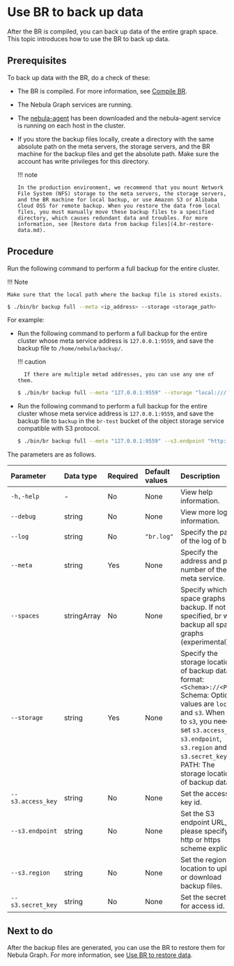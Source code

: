 # Use BR to back up data

After the BR is compiled, you can back up data of the entire graph space. This topic introduces how to use the BR to back up data.

## Prerequisites

To back up data with the BR, do a check of these:

- The BR is compiled. For more information, see [Compile BR](2.compile-br.md).

- The Nebula Graph services are running.

- The [nebula-agent](https://github.com/vesoft-inc/nebula-agent) has been downloaded and the nebula-agent service is running on each host in the cluster.

- If you store the backup files locally, create a directory with the same absolute path on the meta servers, the storage servers, and the BR machine for the backup files and get the absolute path. Make sure the account has write privileges for this directory.

  !!! note

      In the production environment, we recommend that you mount Network File System (NFS) storage to the meta servers, the storage servers, and the BR machine for local backup, or use Amazon S3 or Alibaba Cloud OSS for remote backup. When you restore the data from local files, you must manually move these backup files to a specified directory, which causes redundant data and troubles. For more information, see [Restore data from backup files](4.br-restore-data.md).

## Procedure

Run the following command to perform a full backup for the entire cluster.

!!! Note

    Make sure that the local path where the backup file is stored exists.

```bash
$ ./bin/br backup full --meta <ip_address> --storage <storage_path>
```

For example: 

- Run the following command to perform a full backup for the entire cluster whose meta service address is `127.0.0.1:9559`, and save the backup file to `/home/nebula/backup/`.

  !!! caution

        If there are multiple metad addresses, you can use any one of them.

  ```bash
  $ ./bin/br backup full --meta "127.0.0.1:9559" --storage "local:///home/nebula/backup/"
  ```

- Run the following command to perform a full backup for the entire cluster whose meta service address is `127.0.0.1:9559`, and save the backup file to `backup` in the `br-test` bucket of the object storage service compatible with S3 protocol.

  ```bash
  $ ./bin/br backup full --meta "127.0.0.1:9559" --s3.endpoint "http://127.0.0.1:9000" --storage="s3://br-test/backup/" --s3.access_key=minioadmin --s3.secret_key=minioadmin --s3.region=default
  ```

The parameters are as follows.

| Parameter |  Data type | Required | Default values | Description |
|:--        |:--         |:--       |:--             |:--          |
| `-h,-help`  | -          | No       | None           | View help information. |
| `--debug`   | string     | No       | None           | View more log information. |
| `--log`     | string     | No       | `"br.log"`     | Specify the path of the log of br. |
| `--meta`    | string     | Yes      | None           | Specify the address and port number of the meta service. |
| `--spaces`  | stringArray| No       | None           | Specify which space graphs to backup. If not specified, br will backup all space graphs (experimental). |
| `--storage` | string     | Yes      | None           | Specify the storage location of backup data, format: `<Schema>://<PATH>` <br>Schema: Optional values are `local` and `s3`. When set to `s3`, you need to set `s3.access_key`, `s3.endpoint`, `s3.region` and `s3.secret_key`. <br>PATH: The storage location of backup data. |
| `--s3.access_key` | string  | No  | None  | Set the access key id.  |
| `--s3.endpoint` | string  | No  | None  | Set the S3 endpoint URL, please specify the http or https scheme explicitly.  |
| `--s3.region` | string  | No  | None  | Set the region or location to upload or download backup files.  |
| `--s3.secret_key` | string  | No  | None  | Set the secret key for access id.  |

## Next to do

After the backup files are generated, you can use the BR to restore them for Nebula Graph. For more information, see [Use BR to restore data](4.br-restore-data.md).
